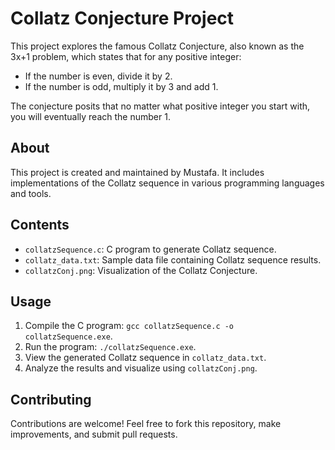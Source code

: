 # Collatz Conjecture Project

This project explores the famous Collatz Conjecture, also known as the 3x+1 problem, which states that for any positive integer:
- If the number is even, divide it by 2.
- If the number is odd, multiply it by 3 and add 1.

The conjecture posits that no matter what positive integer you start with, you will eventually reach the number 1.

## About

This project is created and maintained by Mustafa. It includes implementations of the Collatz sequence in various programming languages and tools.

## Contents

- `collatzSequence.c`: C program to generate Collatz sequence.
- `collatz_data.txt`: Sample data file containing Collatz sequence results.
- `collatzConj.png`: Visualization of the Collatz Conjecture.

## Usage

1. Compile the C program: `gcc collatzSequence.c -o collatzSequence.exe`.
2. Run the program: `./collatzSequence.exe`.
3. View the generated Collatz sequence in `collatz_data.txt`.
4. Analyze the results and visualize using `collatzConj.png`.

## Contributing

Contributions are welcome! Feel free to fork this repository, make improvements, and submit pull requests.



